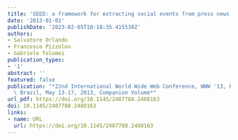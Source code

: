 ```yaml
---
title: 'SEED: a framework for extracting social events from press news'
date: '2013-01-01'
publishDate: '2023-02-05T18:18:35.415530Z'
authors:
- Salvatore Orlando
- Francesco Pizzolon
- Gabriele Tolomei
publication_types:
- '1'
abstract: ''
featured: false
publication: "*22nd International World Wide Web Conference, WWW '13, Rio de Janeiro,\
  \ Brazil, May 13-17, 2013, Companion Volume*"
url_pdf: https://doi.org/10.1145/2487788.2488163
doi: 10.1145/2487788.2488163
links:
- name: URL
  url: https://doi.org/10.1145/2487788.2488163
---
```


